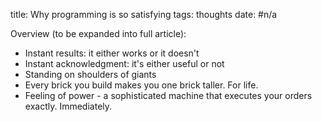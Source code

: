 title: Why programming is so satisfying
tags: thoughts
date: #n/a

Overview (to be expanded into full article):

- Instant results: it either works or it doesn't
- Instant acknowledgment: it's either useful or not
- Standing on shoulders of giants
- Every brick you build makes you one brick taller. For life.
- Feeling of power - a sophisticated machine that executes your orders exactly.
  Immediately.
